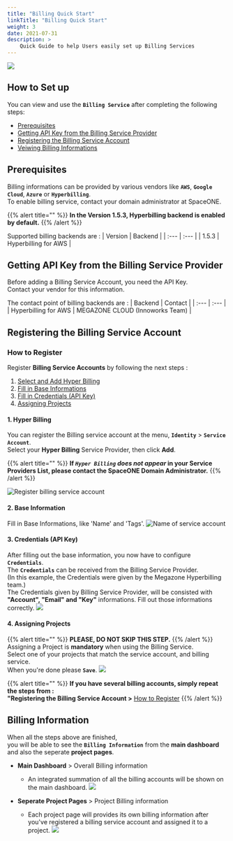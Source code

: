 ```yaml
---
title: "Billing Quick Start"
linkTitle: "Billing Quick Start"
weight: 3
date: 2021-07-31
description: >
    Quick Guide to help Users easily set up Billing Services
---
```


![](/docs/guides_v1/getting_started/billing_quick_start_img/billing_quick_start_img_01.png)

## How to Set up
You can view and use the **`Billing Service`** after completing the following steps:

* [Prerequisites](#prerequisites)
* [Getting API Key from the Billing Service Provider](#getting-api-key-from-the-billing-service-provider)
* [Registering the Billing Service Account](#registering-the-billing-service-account)
* [Veiwing Billing Informations](#billing-information)

## Prerequisites
Billing informations can be provided by various vendors like **`AWS`**, **`Google Cloud`**, **`Azure`** or **`Hyperbilling`**.<br>
To enable billing service, contact your domain administrator at SpaceONE.<br>

{{% alert title="" %}}
**In the Version 1.5.3, Hyperbilling backend is enabled by default.**
{{% /alert %}}

Supported billing backends are :
| Version | Backend |
| :--- | :--- |
| 1.5.3 | Hyperbilling for AWS |

## Getting API Key from the Billing Service Provider
Before adding a Billing Service Account, you need the API Key.<br>
Contact your vendor for this information.<br>

The contact point of billing backends are :
| Backend | Contact |
| :--- | :--- |
| Hyperbilling for AWS | MEGAZONE CLOUD \(Innoworks Team\) |

## Registering the Billing Service Account

### How to Register
Register **Billing Service Accounts** by following the next steps :

1. [Select and Add Hyper Billing](#1-hyper-billing)
2. [Fill in Base Informations](#2-base-information)
3. [Fill in Credentials \(API Key\)](#3-credentials-api-key)
4. [Assigning Projects](#4-assigning-projects)

#### 1. Hyper Billing
You can register the Billing service account at the menu, **`Identity`** > **`Service Account`**.<br>
Select your **Hyper Billing** Service Provider, then click **Add**.<br>

{{% alert title="" %}}
**If _`Hyper Billing` does not appear_ in your Service Providers List, please contact the SpaceONE Domain Administrator.**
{{% /alert %}}

![Register billing service account](/docs/guides_v1/getting_started/billing_quick_start_img/billing_quick_start_img_02.png)

#### 2. Base Information
Fill in Base Informations, like 'Name' and 'Tags'.
![Name of service account](/docs/guides_v1/getting_started/billing_quick_start_img/billing_quick_start_img_03.png)

#### 3. Credentials \(API Key\)
After filling out the base information, you now have to configure **`Credentials`**.<br>
The **`Credentials`** can be received from the Billing Service Provider.<br>
(In this example, the Credentials were given by the Megazone Hyperbilling team.)<br>
The Credentials given by Billing Service Provider, will be consisted with **"Account", "Email" and "Key"** informations. Fill out those informations correctly.
![](/docs/guides_v1/getting_started/billing_quick_start_img/billing_quick_start_img_04.png)

#### 4. Assigning Projects

{{% alert title="" %}}
**PLEASE, DO NOT SKIP THIS STEP.**
{{% /alert %}}
Assigning a Project is **mandatory** when using the Billing Service.<br>
Select one of your projects that match the service account, and billing service.<br>
When you're done please **`Save`**.
![](/docs/guides_v1/getting_started/billing_quick_start_img/billing_quick_start_img_05.png)

{{% alert title="" %}}
**If you have several billing accounts, simply repeat the steps from :**<br>
**"Registering the Billing Service Account >** [How to Register](#how-to-register)
{{% /alert %}}

## Billing Information
When all the steps above are finished,<br>
you will be able to see the **`Billing Information`** from the **main dashboard** and also the seperate **project pages**.

* **Main Dashboard** > Overall Billing information
    * An integrated summation of all the billing accounts will be shown on the main dashboard.
![](/docs/guides_v1/getting_started/billing_quick_start_img/billing_quick_start_img_06.png)

* **Seperate Project Pages** > Project Billing information
    * Each project page will provides its own billing information after you've registered a billing service account and assigned it to a project.
![](/docs/guides_v1/getting_started/billing_quick_start_img/billing_quick_start_img_07.png)

